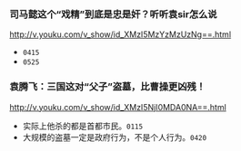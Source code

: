 ### 司马懿这个“戏精”到底是忠是奸？听听袁sir怎么说
http://v.youku.com/v_show/id_XMzI5MzYzMzUzNg==.html
  * `0415`
*  `0525`

### 袁腾飞：三国这对“父子”盗墓，比曹操更凶残！
http://v.youku.com/v_show/id_XMzI5NjI0MDA0NA==.html
* 实际上他杀的都是首都市民。`0115`
* 大规模的盗墓一定是政府行为，不是个人行为。`0420`
